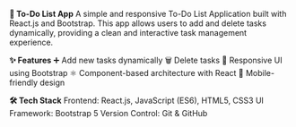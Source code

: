 <b>📝 To-Do List App</b>
A simple and responsive To-Do List Application built with React.js and Bootstrap.
This app allows users to add and delete tasks dynamically, providing a clean and interactive task management experience.

<b>✨ Features</b>
➕ Add new tasks dynamically
🗑️ Delete tasks
🎨 Responsive UI using Bootstrap
⚛️ Component-based architecture with React
📱 Mobile-friendly design

<b>🛠️ Tech Stack</b>
Frontend: React.js, JavaScript (ES6), HTML5, CSS3
UI Framework: Bootstrap 5
Version Control: Git & GitHub
